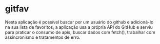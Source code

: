 # gitfav
Nesta aplicação é possível buscar por um usuário do github e adicioná-lo na sua lista de favoritos, a aplicação usa a própria API do GitHub e serviu para praticar o consumo de apis, buscar dados com fetch(), trabalhar com assincronismo e tratamentos de erro.

